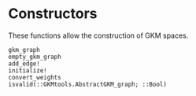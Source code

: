 # Constructors

These functions allow the construction of GKM spaces.

```@docs
gkm_graph
empty_gkm_graph
add_edge!
initialize!
convert_weights
isvalid(::GKMtools.AbstractGKM_graph; ::Bool)
```